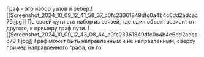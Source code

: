 Граф - это набор узлов и ребер.![[Screenshot_2024_10_09_12_41_58_37_c0fc23361849dfc0a4b4c6dd2adcac79.jpg]]
По своей сути это набор из связей, где один объект зависит от другого, к примеру граф пути.
![[Screenshot_2024_10_09_12_43_08_44_c0fc23361849dfc0a4b4c6dd2adcac79 1.jpg]]
Граф может быть направленным и не направленным, сверху пример направленного графа, он го